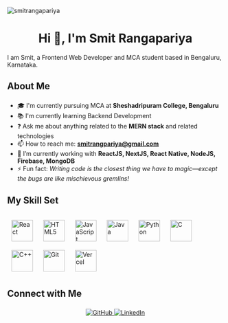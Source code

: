 <p align="left"> <img src="https://komarev.com/ghpvc/?username=smitrangapariya&label=Profile%20views&color=0e75b6&style=flat" alt="smitrangapariya" /> </p>

<h1 align="center">Hi 👋, I'm Smit Rangapariya</h1>

<p align="left">I am Smit, a Frontend Web Developer and MCA student based in Bengaluru, Karnataka.</p>

###

<h2 align="left">About Me</h2>

###

- 🎓 I'm currently pursuing MCA at **Sheshadripuram College, Bengaluru**  
- 📚 I'm currently learning Backend Development  
- ❓ Ask me about anything related to the **MERN stack** and related technologies  
- 📫 How to reach me: **smitrangpariya@gmail.com**  
- 🔭 I’m currently working with **ReactJS, NextJS, React Native, NodeJS, Firebase, MongoDB**  
- ⚡ Fun fact: *Writing code is the closest thing we have to magic—except the bugs are like mischievous gremlins!*  

###

<h2 align="left">My Skill Set</h2>

###

<div align="left">
<a href="https://reactjs.org/" target="_blank"><img style="margin: 10px" src="https://profilinator.rishav.dev/skills-assets/react-original-wordmark.svg" alt="React" height="50" /></a>  
<a href="https://www.w3schools.com/html/" target="_blank"><img style="margin: 10px" src="https://profilinator.rishav.dev/skills-assets/html5-original-wordmark.svg" alt="HTML5" height="50" /></a>  
<a href="https://www.w3schools.com/js/" target="_blank"><img style="margin: 10px" src="https://profilinator.rishav.dev/skills-assets/javascript-original.svg" alt="JavaScript" height="50" /></a>  
<a href="https://www.java.com/" target="_blank"><img style="margin: 10px" src="https://profilinator.rishav.dev/skills-assets/java-original-wordmark.svg" alt="Java" height="50" /></a>  
<a href="https://www.python.org/" target="_blank"><img style="margin: 10px" src="https://profilinator.rishav.dev/skills-assets/python-original.svg" alt="Python" height="50" /></a>  
<a href="https://devdocs.io/c/" target="_blank"><img style="margin: 10px" src="https://profilinator.rishav.dev/skills-assets/c-original.svg" alt="C" height="50" /></a>  
<a href="https://isocpp.org/" target="_blank"><img style="margin: 10px" src="https://profilinator.rishav.dev/skills-assets/cplusplus-original.svg" alt="C++" height="50" /></a>  
<a href="https://git-scm.com/" target="_blank"><img style="margin: 10px" src="https://profilinator.rishav.dev/skills-assets/git-scm-icon.svg" alt="Git" height="50" /></a>  
<a href="https://vercel.com/" target="_blank"><img style="margin: 10px" src="https://assets.vercel.com/image/upload/front/favicon/vercel/180x180.png" alt="Vercel" height="50" /></a>
</div>

<h2 align="left">Connect with Me</h2>

###

<div align="center">
<a href="https://github.com/Smitrangpariya" target="_blank">
<img src="https://img.shields.io/badge/github-%2324292e.svg?&style=for-the-badge&logo=github&logoColor=white" alt="GitHub" style="margin-bottom: 5px;" />
</a>
<a href="https://www.linkedin.com/in/smit-rangapariya/" target="_blank">
<img src="https://img.shields.io/badge/linkedin-%231E77B5.svg?&style=for-the-badge&logo=linkedin&logoColor=white" alt="LinkedIn" style="margin-bottom: 5px;" />
</a>
</div>

###
